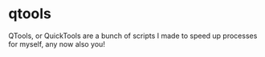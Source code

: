 # qtools
QTools, or QuickTools are a bunch of scripts I made to speed up processes for myself, any now also you!
